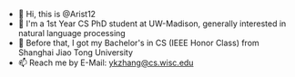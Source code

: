 - 👋 Hi, this is @Arist12
- 🌱 I'm a 1st Year CS PhD student at UW-Madison, generally interested in natural language processing
- 🚦 Before that, I got my Bachelor's in CS (IEEE Honor Class) from Shanghai Jiao Tong University
- 📫 Reach me by E-Mail: ykzhang@cs.wisc.edu


<!---
Arist12/Arist12 is a ✨ special ✨ repository because its `README.md` (this file) appears on your GitHub profile.
You can click the Preview link to take a look at your changes.
--->
